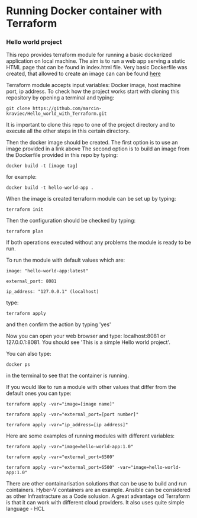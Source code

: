 # Running Docker container with Terraform
### Hello world project

This repo provides terraform module for running a basic dockerized application on local machine.
The aim is to run a web app serving a static HTML page that can be found in index.html file.
Very basic Dockerfile was created, that allowed to create an image can can be found [here](https://hub.docker.com/repository/docker/marcinkraviec/hello-world-app)

Terraform module accepts input variables: Docker image, host machine port, ip address.
To check how the project works start with cloning this repository by opening a terminal and typing:

    git clone https://github.com/marcin-kraviec/Hello_world_with_Terraform.git

It is important to clone this repo to one of the project directory and to execute all the other steps in this certain directory.

Then the docker image should be created. 
The first option is to use an image provided in a link above
The second option is to build an image from the Dockerfile provided in this repo by typing:

    docker build -t [image tag]

for example: 

    docker build -t hello-world-app .

When the image is created terraform module can be set up by typing:

    terraform init

Then the configuration should be checked by typing:

    terraform plan

If both operations executed without any problems the module is ready to be run. 

To run the module with default values which are:
    
    image: "hello-world-app:latest"
    
    external_port: 8081
    
    ip_address: "127.0.0.1" (localhost)

type:

    terraform apply 

and then confirm the action by typing 'yes'

Now you can open your web browser and type: localhost:8081 or 127.0.0.1:8081.
You should see 'This is a simple Hello world project'.

You can also type:

    docker ps 

in the terminal to see that the container is running.

If you would like to run a module with other values that differ from the default ones you can type:

    terraform apply -var="image=[image name]" 

    terraform apply -var="external_port=[port number]"

    terraform apply -var="ip_address=[ip address]"

Here are some examples of running modules with different variables:

    terraform apply -var="image=hello-world-app:1.0"

    terraform apply -var="external_port=6500"

    terraform apply -var="external_port=6500" -var="image=hello-world-app:1.0"

There are other containarisation solutions that can be use to build and run cointainers. Hyber-V containers are an example.
Ansible can be considered as other Infrastracture as a Code solusion.
A great advantage od Terraform is that it can work with different cloud providers. It also uses quite simple language - HCL